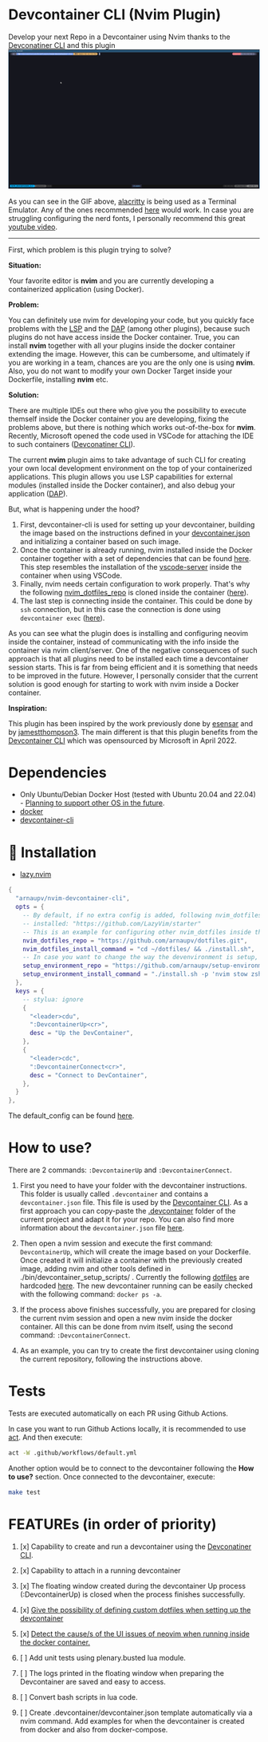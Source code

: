 # Devcontainer CLI (Nvim Plugin)

Develop your next Repo in a Devcontainer using Nvim thanks to the [Devconatiner CLI](https://github.com/devcontainers/cli) and this plugin
![](doc/gifs/nvim_devcontainer_cli-description.gif)

As you can see in the GIF above, [alacritty](https://github.com/alacritty/alacritty) is being used as a Terminal Emulator. Any of the ones recommended [here](https://www.lazyvim.org/) would work. In case you are struggling configuring the nerd fonts, I personally recommend this great [youtube video](https://www.youtube.com/watch?v=mQdB_kHyZn8&t=182s).

---

First, which problem is this plugin trying to solve?

**Situation:**

Your favorite editor is **nvim** and you are currently developing a containerized application (using Docker).

**Problem:**

You can definitely use nvim for developing your code, but you quickly face problems with the [LSP](https://microsoft.github.io/language-server-protocol/) and the [DAP](https://microsoft.github.io/debug-adapter-protocol/) (among other plugins), because such plugins do not have access inside the Docker container. True, you can install **nvim** together with all your plugins inside the docker container extending the image. However, this can be cumbersome, and ultimately if you are working in a team, chances are you are the only one is using **nvim**. Also, you do not want to modify your own Docker Target inside your Dockerfile, installing **nvim** etc.

**Solution:**

There are multiple IDEs out there who give you the possibility to execute themself inside the Docker container you are developing, fixing the problems above, but there is nothing which works out-of-the-box for **nvim**. Recently, Microsoft opened the code used in VSCode for attaching the IDE to such containers ([Devconatiner CLI](https://github.com/devcontainers/cli)).

The current **nvim** plugin aims to take advantage of such CLI for creating your own local development environment on the top of your containerized applications. This plugin allows you use LSP capabilities for external modules (installed inside the Docker container), and also debug your application ([DAP](https://microsoft.github.io/debug-adapter-protocol/)).

But, what is happening under the hood?

1. First, devcontainer-cli is used for setting up your devcontainer, building the image based on the instructions defined in your [devcontainer.json](.devcontainer/devcontainer.json) and initializing a container based on such image.
1. Once the container is already running, nvim installed inside the Docker container together with a set of dependencies that can be found [here](https://github.com/arnaupv/nvim-devcontainer-cli/blob/main/bin/devcontainer_setup_scripts/root_setup.sh). This step resembles the installation of the [vscode-server](https://code.visualstudio.com/docs/devcontainers/containers) inside the container when using VSCode.
1. Finally, nvim needs certain configuration to work properly. That's why the following [nvim_dotfiles_repo](https://github.com/arnaupv/dotfiles) is cloned inside the container ([here](https://github.com/arnaupv/nvim-devcontainer-cli/blob/main/bin/devcontainer_setup_scripts/none_root_setup.sh#L6)).
1. The last step is connecting inside the container. This could be done by `ssh` connection, but in this case the connection is done using `devcontainer exec` ([here](https://github.com/arnaupv/nvim-devcontainer-cli/blob/main/bin/connect_to_devcontainer.sh)).

As you can see what the plugin does is installing and configuring neovim inside the container, instead of communicating with the info inside the container via nvim client/server. One of the negative consequences of such approach is that all plugins need to be installed each time a devcontainer session starts. This is far from being efficient and it is something that needs to be improved in the future. However, I personally consider that the current solution is good enough for starting to work with nvim inside a Docker container.

**Inspiration:**

This plugin has been inspired by the work previously done by [esensar](https://github.com/esensar/nvim-dev-container) and by [jamestthompson3](https://github.com/jamestthompson3/nvim-remote-containers). The main different is that this plugin benefits from the [Devcontainer CLI](https://github.com/devcontainers/cli) which was opensourced by Microsoft in April 2022.

# Dependencies

- Only Ubuntu/Debian Docker Host (tested with Ubuntu 20.04 and 22.04) - [Planning to support other OS in the future](https://github.com/arnaupv/nvim-devcontainer-cli/issues/5).
- [docker](https://docs.docker.com/get-docker/)
- [devcontainer-cli](https://github.com/devcontainers/cli#npm-install)

# 🔧 Installation

- [lazy.nvim](https://github.com/folke/lazy.nvim)

```lua
{
  "arnaupv/nvim-devcontainer-cli",
  opts = {
    -- By default, if no extra config is added, following nvim_dotfiles are
    -- installed: "https://github.com/LazyVim/starter"
    -- This is an example for configuring other nvim_dotfiles inside the docker container
    nvim_dotfiles_repo = "https://github.com/arnaupv/dotfiles.git",
    nvim_dotfiles_install_command = "cd ~/dotfiles/ && ./install.sh",
    -- In case you want to change the way the devenvironment is setup, you can also provide your own setup
    setup_environment_repo = "https://github.com/arnaupv/setup-environment",
    setup_environment_install_command = "./install.sh -p 'nvim stow zsh'",
  },
  keys = {
    -- stylua: ignore
    {
      "<leader>cdu",
      ":DevcontainerUp<cr>",
      desc = "Up the DevContainer",
    },
    {
      "<leader>cdc",
      ":DevcontainerConnect<cr>",
      desc = "Connect to DevContainer",
    },
  }
},
```

The default_config can be found [here](./lua/devcontainer_cli/config/init.lua).

# How to use?

There are 2 commands: `:DevcontainerUp` and `:DevcontainerConnect`.

1. First you need to have your folder with the devcontainer instructions. This folder is usually called `.devcontainer` and contains a `devcontainer.json` file. This file is used by the [Devcontainer CLI](https://github.com/devcontainers/cli). As a first approach you can copy-paste the [.devcontainer](.devcontainer/devcontainer.json) folder of the current project and adapt it for your repo. You can also find more information about the `devcontainer.json` file [here](https://code.visualstudio.com/docs/remote/devcontainerjson-reference).

1. Then open a nvim session and execute the first command: `DevcontainerUp`, which will create the image based on your Dockerfile. Once created it will initialize a container with the previously created image, adding nvim and other tools defined in ./bin/devcontainer_setup_scripts/ . Currently the following [dotfiles](https://github.com/arnaupv/dotfiles) are hardcoded [here](./bin/devcontainer_setup_scripts/none_root_setup.sh). The new devcontainer running can be easily checked with the following command: `docker ps -a`.

1. If the process above finishes successfully, you are prepared for closing the current nvim session and open a new nvim inside the docker container. All this can be done from nvim itself, using the second command: `:DevcontainerConnect`.

1. As an example, you can try to create the first devcontainer using cloning the current repository, following the instructions above.

# Tests

Tests are executed automatically on each PR using Github Actions.

In case you want to run Github Actions locally, it is recommended to use [act](https://github.com/nektos/act#installation).
And then execute:

```bash
act -W .github/workflows/default.yml
```

Another option would be to connect to the devcontainer following the **How to use?** section.
Once connected to the devcontainer, execute:

```bash
make test
```

# FEATUREs (in order of priority)

1. [x] Capability to create and run a devcontainer using the [Devconatiner CLI](https://github.com/devcontainers/cli).
1. [x] Capability to attach in a running devcontainer
1. [x] The floating window created during the devcontainer Up process (:DevcontainerUp<cr>) is closed when the process finishes successfully.
1. [x] [Give the possibility of defining custom dotfiles when setting up the devcontainer](https://github.com/arnaupv/nvim-devcontainer-cli/issues/1)
1. [x] [Detect the cause/s of the UI issues of neovim when running inside the docker container.](https://github.com/arnaupv/nvim-devcontainer-cli/issues/15)
1. [ ] Add unit tests using plenary.busted lua module.
1. [ ] The logs printed in the floating window when preparing the Devcontainer are saved and easy to access.

1. [ ] Convert bash scripts in lua code.
1. [ ] Create .devcontainer/devcontainer.json template automatically via a nvim command. Add examples for when the devcontainer is created from docker and also from docker-compose.
